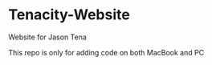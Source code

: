 # Tenacity-Website
Website for Jason Tena

This repo is only for adding code on both MacBook and PC
